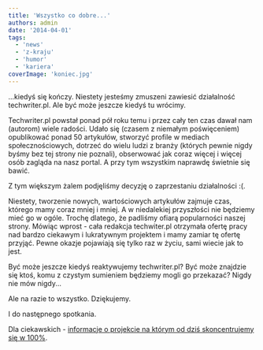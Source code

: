 ```yaml
---
title: 'Wszystko co dobre...'
authors: admin
date: '2014-04-01'
tags:
  - 'news'
  - 'z-kraju'
  - 'humor'
  - 'kariera'
coverImage: 'koniec.jpg'
---
```


...kiedyś się kończy. Niestety jesteśmy zmuszeni zawiesić działalność
techwriter.pl. Ale być może jeszcze kiedyś tu wrócimy.

<!--truncate-->

Techwriter.pl powstał ponad pół roku temu i przez cały ten czas dawał nam
(autorom) wiele radości. Udało się (czasem z niemałym poświęceniem) opublikować
ponad 50 artykułów, stworzyć profile w mediach społecznościowych, dotrzeć do
wielu ludzi z branży (których pewnie nigdy byśmy bez tej strony nie poznali),
obserwować jak coraz więcej i więcej osób zagląda na nasz portal. A przy tym
wszystkim naprawdę świetnie się bawić.

Z tym większym żalem podjęliśmy decyzję o zaprzestaniu działalności :(.

Niestety, tworzenie nowych, wartościowych artykułów zajmuje czas, którego mamy
coraz mniej i mniej. A w niedalekiej przyszłości nie będziemy mieć go w ogóle.
Trochę dlatego, że padliśmy ofiarą popularności naszej strony. Mówiąc wprost -
cała redakcja techwiter.pl otrzymała ofertę pracy nad bardzo ciekawym i
lukratywnym projektem i mamy zamiar tę ofertę przyjąć. Pewne okazje pojawiają
się tylko raz w życiu, sami wiecie jak to jest.

Być może jeszcze kiedyś reaktywujemy techwriter.pl? Być może znajdzie się ktoś,
komu z czystym sumieniem będziemy mogli go przekazać? Nigdy nie mów nigdy...

Ale na razie to wszystko. Dziękujemy.

I do następnego spotkania.

Dla ciekawskich
- [informacje o projekcie na którym od dziś skoncentrujemy się w 100%](http://www.dziennik.com/wiadomosci/artykul/empatia-za-49-milionow-zlotych).
